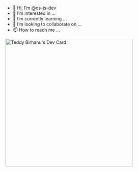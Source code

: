 - 👋 Hi, I’m @os-js-dev
- 👀 I’m interested in ...
- 🌱 I’m currently learning ...
- 💞️ I’m looking to collaborate on ...
- 📫 How to reach me ...

<!---
os-js-dev/os-js-dev is a ✨ special ✨ repository because its `README.md` (this file) appears on your GitHub profile.
You can click the Preview link to take a look at your changes.
--->
<a href="https://app.daily.dev/onesamket"><img src="https://api.daily.dev/devcards/803396ae5ee4456599a5535b2fa085bd.png?r=bth" width="400" alt="Teddy Birhanu's Dev Card"/></a>
